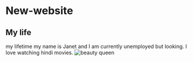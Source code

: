 # New-website
<h2>My life</h2>
my lifetime
my name is Janet and I am currently unemployed but looking. I love watching hindi movies.
<img src="images/deepika8.jpg" alt="beauty queen"/>
